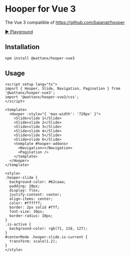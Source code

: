 # Hooper for Vue 3

The Vue 3 compatible of https://github.com/baianat/hooper

[▶️ Playground](https://stackblitz.com/edit/vitejs-vite-jlwkse)

## Installation

```bash
npm install @wattanx/hooper-vue3
```

## Usage

```vue
<script setup lang="ts">
import { Hooper, Slide, Navigation, Pagination } from '@wattanx/hooper-vue3';
import '@wattanx/hooper-vue3/css';
</script>

<template>
  <Hooper :style="{ 'max-width': '720px' }">
    <Slide>slide 1</Slide>
    <Slide>slide 2</Slide>
    <Slide>slide 3</Slide>
    <Slide>slide 4</Slide>
    <Slide>slide 5</Slide>
    <Slide>slide 6</Slide>
    <template #hooper-addons>
      <Navigation></Navigation>
      <Pagination />
    </template>
  </Hooper>
</template>

<style>
.hooper-slide {
  background-color: #62caaa;
  padding: 20px;
  display: flex;
  justify-content: center;
  align-items: center;
  color: #ffffff;
  border: 2px solid #fff;
  font-size: 30px;
  border-radius: 10px;
}
.is-active {
  background-color: rgb(71, 218, 127);
}
#centerMode .hooper-slide.is-current {
  transform: scale(1.2);
}
</style>
```